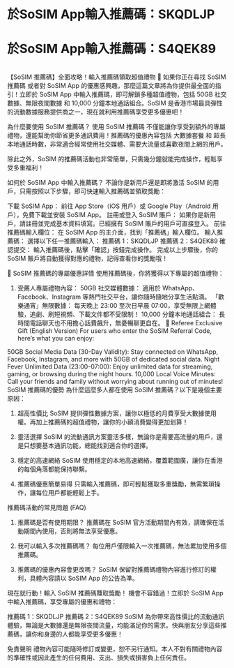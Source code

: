 <h1>於SoSIM App輸入推薦碼：SKQDLJP</h1>
<h1>於SoSIM App輸入推薦碼：S4QEK89</h1>
<br>
【SoSIM 推薦碼】全面攻略！輸入推薦碼領取超值禮物 🎁
如果你正在尋找 SoSIM 推薦碼 或者對 SoSIM App 的優惠感興趣，那麼這篇文章將為你提供最全面的指引！立即於 SoSIM App 中輸入推薦碼，即可解鎖多種超值禮物，包括 50GB 社交數據、無限夜間數據 和 10,000 分鐘本地通話組合。SoSIM 是香港市場最具彈性的流動數據服務提供商之一，現在就利用推薦碼享受更多優惠吧！

為什麼要使用 SoSIM 推薦碼？
使用 SoSIM 推薦碼 不僅能讓你享受到額外的專屬禮物，還能幫助你節省更多通訊費用！推薦碼的優惠內容包括 大數據套餐 和 超長本地通話時數，非常適合經常使用社交媒體、需要大流量或喜歡夜間上網的用戶。

除此之外，SoSIM 的推薦碼活動也非常簡單，只需幾分鐘就能完成操作，輕鬆享受多重福利！

如何於 SoSIM App 中輸入推薦碼？
不論你是新用戶還是即將激活 SoSIM 的用戶，只需按照以下步驟，即可快速輸入推薦碼並領取獎勵：

下載 SoSIM App：
前往 App Store（iOS 用戶）或 Google Play（Android 用戶），免費下載並安裝 SoSIM App。
註冊或登入 SoSIM 賬戶：
如果你是新用戶，請註冊並完成基本資料填寫。已經擁有 SoSIM 賬戶的用戶可直接登入。
前往推薦碼輸入欄位：
在 SoSIM App 的主介面，找到「推薦碼」輸入欄位。
輸入推薦碼：
選擇以下任一推薦碼輸入：
推薦碼 1：SKQDLJP
推薦碼 2：S4QEK89
確認提交：
輸入推薦碼後，點擊「確認」按鈕完成操作。
完成以上步驟後，你的 SoSIM 賬戶將自動獲得對應的禮物，記得查看你的獎勵哦！

🎁 SoSIM 推薦碼的專屬優惠詳情
使用推薦碼後，你將獲得以下專屬的超值禮物：

1. 受薦人專屬禮物內容：
50GB 社交媒體數據：
適用於 WhatsApp、Facebook、Instagram 等熱門社交平台，讓你隨時隨地分享生活點滴。
「歡樂通宵」無限數據：
每天晚上 23:00 至次日早晨 07:00，享受無限上網體驗，追劇、刷短視頻、下載文件都不受限制！
10,000 分鐘本地通話組合：
長時間電話聊天也不用擔心話費飆升，無憂暢聊更自在。
🎉 Referee Exclusive Gift (English Version)
For users who enter the SoSIM Referral Code, here’s what you can enjoy:

50GB Social Media Data (30-Day Validity):
Stay connected on WhatsApp, Facebook, Instagram, and more with 50GB of dedicated social data.
Night Fever Unlimited Data (23:00-07:00):
Enjoy unlimited data for streaming, gaming, or browsing during the night hours.
10,000 Local Voice Minutes:
Call your friends and family without worrying about running out of minutes!
SoSIM 推薦碼的優勢
為什麼這麼多人都在使用 SoSIM 推薦碼？以下是幾個主要原因：

1. 超高性價比
SoSIM 提供彈性數據方案，讓你以極低的月費享受大數據使用權。再加上推薦碼的超值禮物，讓你的小額消費變得更加划算！

2. 靈活選擇
SoSIM 的流動通訊方案靈活多樣，無論你是需要高流量的用戶，還是只想要基本通訊功能，總能找到適合你的選擇。

3. 穩定的高速網絡
SoSIM 使用穩定的本地高速網絡，覆蓋範圍廣，讓你在香港的每個角落都能保持聯繫。

4. 推薦碼優惠簡單易得
只需輸入推薦碼，即可輕鬆獲取多重獎勵，無需繁瑣操作，讓每位用戶都能輕鬆上手。

推薦碼活動的常見問題 (FAQ)
1. 推薦碼是否有使用期限？
推薦碼在 SoSIM 官方活動期間內有效，請確保在活動期間內使用，否則將無法享受優惠。

2. 我可以輸入多次推薦碼嗎？
每位用戶僅限輸入一次推薦碼，無法累加使用多個推薦碼。

3. 推薦碼的優惠內容會更改嗎？
SoSIM 保留對推薦碼禮物內容進行修訂的權利，具體內容請以 SoSIM App 的公告為準。

現在就行動！輸入 SoSIM 推薦碼賺取獎勵！
機會不容錯過！立即於 SoSIM App 中輸入推薦碼，享受專屬的優惠和禮物：

推薦碼 1：SKQDLJP
推薦碼 2：S4QEK89
SoSIM 為你帶來高性價比的流動通訊體驗，無論是大數據還是無限夜間流量，均能滿足你的需求。快與朋友分享這些推薦碼，讓你和身邊的人都能享受更多優惠！

免責聲明
禮物內容可能隨時修訂或變更，恕不另行通知。本人不對有關禮物內容的準確性或因此產生的任何費用、支出、損失或損害負上任何責任。
